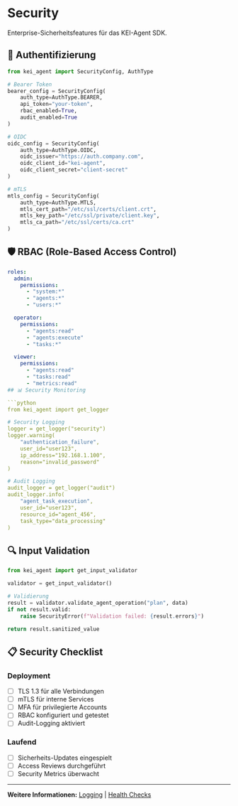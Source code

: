# Security

Enterprise-Sicherheitsfeatures für das KEI-Agent SDK.

## 🔐 Authentifizierung

```python
from kei_agent import SecurityConfig, AuthType

# Bearer Token
bearer_config = SecurityConfig(
    auth_type=AuthType.BEARER,
    api_token="your-token",
    rbac_enabled=True,
    audit_enabled=True
)

# OIDC
oidc_config = SecurityConfig(
    auth_type=AuthType.OIDC,
    oidc_issuer="https://auth.company.com",
    oidc_client_id="kei-agent",
    oidc_client_secret="client-secret"
)

# mTLS
mtls_config = SecurityConfig(
    auth_type=AuthType.MTLS,
    mtls_cert_path="/etc/ssl/certs/client.crt",
    mtls_key_path="/etc/ssl/private/client.key",
    mtls_ca_path="/etc/ssl/certs/ca.crt"
)
```

## 🛡️ RBAC (Role-Based Access Control)

```yaml
roles:
  admin:
    permissions:
      - "system:*"
      - "agents:*"
      - "users:*"

  operator:
    permissions:
      - "agents:read"
      - "agents:execute"
      - "tasks:*"

  viewer:
    permissions:
      - "agents:read"
      - "tasks:read"
      - "metrics:read"
## 📊 Security Monitoring

```python
from kei_agent import get_logger

# Security Logging
logger = get_logger("security")
logger.warning(
    "authentication_failure",
    user_id="user123",
    ip_address="192.168.1.100",
    reason="invalid_password"
)

# Audit Logging
audit_logger = get_logger("audit")
audit_logger.info(
    "agent_task_execution",
    user_id="user123",
    resource_id="agent_456",
    task_type="data_processing"
)
```

## 🔍 Input Validation

```python
from kei_agent import get_input_validator

validator = get_input_validator()

# Validierung
result = validator.validate_agent_operation("plan", data)
if not result.valid:
    raise SecurityError(f"Validation failed: {result.errors}")

return result.sanitized_value
```

## 📋 Security Checklist

### Deployment
- [ ] TLS 1.3 für alle Verbindungen
- [ ] mTLS für interne Services
- [ ] MFA für privilegierte Accounts
- [ ] RBAC konfiguriert und getestet
- [ ] Audit-Logging aktiviert

### Laufend
- [ ] Sicherheits-Updates eingespielt
- [ ] Access Reviews durchgeführt
- [ ] Security Metrics überwacht

---

**Weitere Informationen:** [Logging](logging.md) | [Health Checks](health-checks.md)
